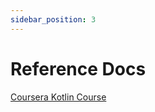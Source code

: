 ```yaml
---
sidebar_position: 3
---
```


# Reference Docs

[Coursera Kotlin Course](https://www.coursera.org/learn/kotlin-for-java-developers/)
